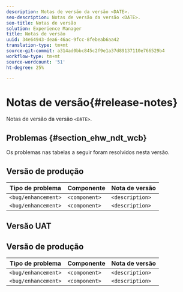 ```yaml
---
description: Notas de versão da versão <DATE>.
seo-description: Notas de versão da versão <DATE>.
seo-title: Notas de versão
solution: Experience Manager
title: Notas de versão
uuid: 34e64943-dea6-46ac-9fcc-8febeab6aa42
translation-type: tm+mt
source-git-commit: a314ad0bbc845c2f9e1a37d89137110e766529b4
workflow-type: tm+mt
source-wordcount: '51'
ht-degree: 25%

---
```



# Notas de versão{#release-notes}

Notas de versão da versão `<DATE>`.

<!--- remove the carets and the quotes and fill in with actual values--->

## Problemas {#section_ehw_ndt_wcb}

Os problemas nas tabelas a seguir foram resolvidos nesta versão.

## Versão de produção

| **Tipo de problema** | **Componente** | **Nota de versão** |
|---|---|---|
| `<bug/enhancement>` | `<component>` | `<description>` |
| `<bug/enhancement>` | `<component>` | `<description>` |


## Versão UAT

## Versão de produção

| **Tipo de problema** | **Componente** | **Nota de versão** |
|---|---|---|
| `<bug/enhancement>` | `<component>` | `<description>` |
| `<bug/enhancement>` | `<component>` | `<description>` |
